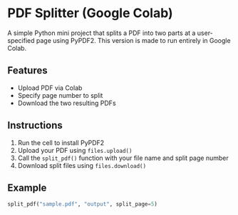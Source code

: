 # PDF Splitter (Google Colab)

A simple Python mini project that splits a PDF into two parts at a user-specified page using PyPDF2. This version is made to run entirely in Google Colab.

## Features

- Upload PDF via Colab
- Specify page number to split
- Download the two resulting PDFs

## Instructions

1. Run the cell to install PyPDF2
2. Upload your PDF using `files.upload()`
3. Call the `split_pdf()` function with your file name and split page number
4. Download split files using `files.download()`

## Example

```python
split_pdf("sample.pdf", "output", split_page=5)
